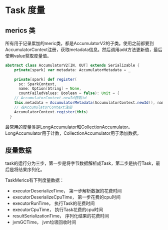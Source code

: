 # Task 度量 #

## merics 类 ##

所有用于记录累加的meric类，都是AccumulatorV2的子类。使用之前都要到AccumulatorContext注册，获取metadata信息。然后调用add方法更新值，最后使用value获取度量值。

```scala
abstract class AccumulatorV2[IN, OUT] extends Serializable {
    private[spark] var metadata: AccumulatorMetadata = _
    
    private[spark] def register(
      sc: SparkContext,
      name: Option[String] = None,
      countFailedValues: Boolean = false): Unit = {
    // AccumulatorContext.newId获取id
    this.metadata = AccumulatorMetadata(AccumulatorContext.newId(), name, countFailedValues)
    // 在AccumulatorContext注册
    AccumulatorContext.register(this)
  }
```

最常用的度量类是LongAccumulator和CollectionAccumulator。LongAccumulator用于计数，CollectionAccumulator用于添加数据。

## 度量数据 ##

task的运行分为三步，第一步是将字节数据解析成Task，第二步是执行Task，最后是将结果序列化。

TaskMerics有下列度量数据：

* executorDeserializeTime， 第一步解析数据的花费时间
* executorDeserializeCpuTime， 第一步花费的cpu时间
* executorRunTime， 执行Task的花费时间
* executorCpuTime， 执行Task花费的cpu时间
* resultSerializationTime， 序列化结果的花费时间
* jvmGCTime， jvm垃圾回收时间







